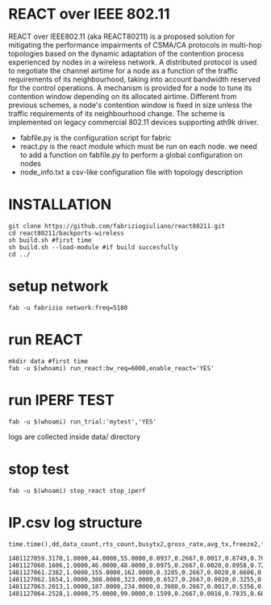 # REACT over IEEE 802.11

REACT over IEEE802.11 (aka REACT80211) is a proposed solution for mitigating the performance impairments of CSMA/CA protocols in multi-hop topologies based on the dynamic adaptation of the contention process experienced by nodes in a wireless network. A distributed protocol is used to negotiate the channel airtime for a node as a function of the traffic requirements of its neighbourhood, taking into account bandwidth reserved for the control operations. A mechanism is provided for a node to tune its contention window depending on its allocated airtime. Different from previous schemes, a node's contention window is fixed in size unless the traffic requirements of its neighbourhood change. The scheme is implemented on legacy commercial 802.11 devices supporting ath9k driver.

 - fabfile.py is the configuration script for fabric
 - react.py is the react module which must be run on each node. we need to add a function on fabfile.py to perform a global configuration on nodes
 - node_info.txt a csv-like configuration file with topology description

# INSTALLATION
    git clone https://github.com/fabriziogiuliano/react80211.git
    cd react80211/backports-wireless
    sh build.sh #first time
    sh build.sh --load-module #if build succesfully
    cd ../

# setup network
    fab -u fabrizio network:freq=5180
# run REACT
    mkdir data #first time
    fab -u $(whoami) run_react:bw_req=6000,enable_react='YES'
# run IPERF TEST
    fab -u $(whoami) run_trial:'mytest','YES'
logs are collected inside data/ directory
#   stop test
    fab -u $(whoami) stop_react stop_iperf

# IP.csv log structure
    time.time(),dd,data_count,rts_count,busytx2,gross_rate,avg_tx,freeze2,freeze_predict,tx_goal,I,cw,cw_,psucc,thr

    1481127059.3170,1.0000,44.0000,55.0000,0.0937,0.2667,0.0017,0.8749,0.7079,156.6048,0.0000,36.0885,31.0000,0.8000,0.5174
    1481127060.1606,1.0000,46.0000,48.0000,0.0975,0.2667,0.0020,0.8958,0.7279,131.3171,0.0000,9.2071,15.0000,0.9583,0.5410
    1481127061.2382,1.0000,155.0000,162.0000,0.3285,0.2667,0.0020,0.6606,0.7214,131.5241,0.0000,20.1757,15.0000,0.9568,1.8228
    1481127062.1654,1.0000,308.0000,323.0000,0.6527,0.2667,0.0020,0.3255,0.6873,131.9594,0.0000,77.5323,63.0000,0.9536,3.6221
    1481127063.2013,1.0000,187.0000,234.0000,0.3980,0.2667,0.0017,0.5356,0.6525,156.7678,0.0000,114.5603,127.0000,0.7991,2.1991
    1481127064.2528,1.0000,75.0000,99.0000,0.1599,0.2667,0.0016,0.7835,0.6839,165.1249,0.0000,66.4639,63.0000,0.7576,0.8820


